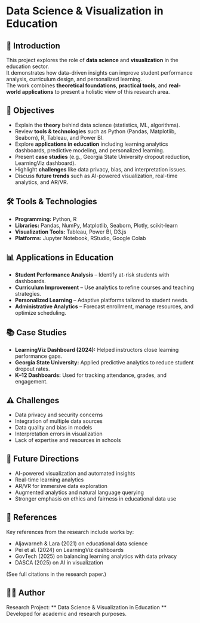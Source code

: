 # Data Science & Visualization in Education

## 📌 Introduction
This project explores the role of **data science** and **visualization** in the education sector.  
It demonstrates how data-driven insights can improve student performance analysis, curriculum design, and personalized learning.  
The work combines **theoretical foundations**, **practical tools**, and **real-world applications** to present a holistic view of this research area.  


## 🎯 Objectives
- Explain the **theory** behind data science (statistics, ML, algorithms).  
- Review **tools & technologies** such as Python (Pandas, Matplotlib, Seaborn), R, Tableau, and Power BI.  
- Explore **applications in education** including learning analytics dashboards, predictive modeling, and personalized learning.  
- Present **case studies** (e.g., Georgia State University dropout reduction, LearningViz dashboard).  
- Highlight **challenges** like data privacy, bias, and interpretation issues.  
- Discuss **future trends** such as AI-powered visualization, real-time analytics, and AR/VR.  


## 🛠️ Tools & Technologies
- **Programming:** Python, R  
- **Libraries:** Pandas, NumPy, Matplotlib, Seaborn, Plotly, scikit-learn  
- **Visualization Tools:** Tableau, Power BI, D3.js  
- **Platforms:** Jupyter Notebook, RStudio, Google Colab  


## 📊 Applications in Education
- **Student Performance Analysis** – Identify at-risk students with dashboards.  
- **Curriculum Improvement** – Use analytics to refine courses and teaching strategies.  
- **Personalized Learning** – Adaptive platforms tailored to student needs.  
- **Administrative Analytics** – Forecast enrollment, manage resources, and optimize scheduling.  


## 📚 Case Studies
- **LearningViz Dashboard (2024):** Helped instructors close learning performance gaps.  
- **Georgia State University:** Applied predictive analytics to reduce student dropout rates.  
- **K–12 Dashboards:** Used for tracking attendance, grades, and engagement.  


## ⚠️ Challenges
- Data privacy and security concerns  
- Integration of multiple data sources  
- Data quality and bias in models  
- Interpretation errors in visualization  
- Lack of expertise and resources in schools  


## 🚀 Future Directions
- AI-powered visualization and automated insights  
- Real-time learning analytics  
- AR/VR for immersive data exploration  
- Augmented analytics and natural language querying  
- Stronger emphasis on ethics and fairness in educational data use  


## 📖 References
Key references from the research include works by:  
- Aljawarneh & Lara (2021) on educational data science  
- Pei et al. (2024) on LearningViz dashboards  
- GovTech (2025) on balancing learning analytics with data privacy  
- DASCA (2025) on AI in visualization  

(See full citations in the research paper.)  


## 👨‍🎓 Author
Research Project: ** Data Science & Visualization in Education **  
Developed for academic and research purposes. 
